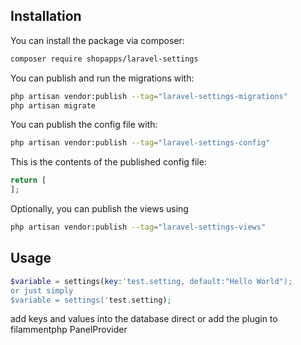 ## Installation

You can install the package via composer:

```bash
composer require shopapps/laravel-settings
```

You can publish and run the migrations with:

```bash
php artisan vendor:publish --tag="laravel-settings-migrations"
php artisan migrate
```

You can publish the config file with:

```bash
php artisan vendor:publish --tag="laravel-settings-config"
```

This is the contents of the published config file:

```php
return [
];
```

Optionally, you can publish the views using

```bash
php artisan vendor:publish --tag="laravel-settings-views"
```

## Usage

```php
$variable = settings(key:'test.setting, default:"Hello World");
or just simply
$variable = settings('test.setting);
```

add keys and values into the database direct or add the plugin to filammentphp PanelProvider
